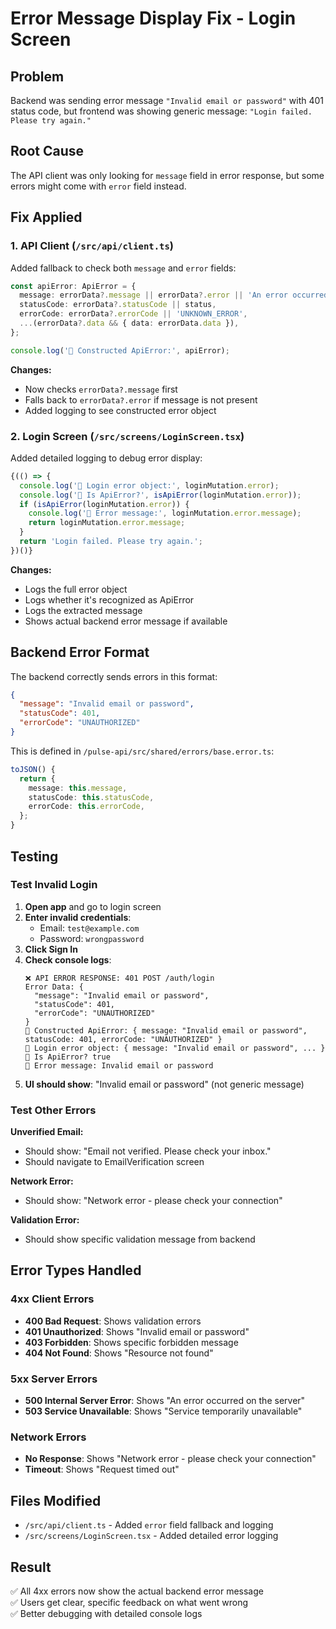 # Error Message Display Fix - Login Screen

## Problem
Backend was sending error message `"Invalid email or password"` with 401 status code, but frontend was showing generic message: `"Login failed. Please try again."`

## Root Cause
The API client was only looking for `message` field in error response, but some errors might come with `error` field instead.

## Fix Applied

### 1. API Client (`/src/api/client.ts`)
Added fallback to check both `message` and `error` fields:

```typescript
const apiError: ApiError = {
  message: errorData?.message || errorData?.error || 'An error occurred',
  statusCode: errorData?.statusCode || status,
  errorCode: errorData?.errorCode || 'UNKNOWN_ERROR',
  ...(errorData?.data && { data: errorData.data }),
};

console.log('🔴 Constructed ApiError:', apiError);
```

**Changes:**
- Now checks `errorData?.message` first
- Falls back to `errorData?.error` if message is not present
- Added logging to see constructed error object

### 2. Login Screen (`/src/screens/LoginScreen.tsx`)
Added detailed logging to debug error display:

```typescript
{(() => {
  console.log('🔴 Login error object:', loginMutation.error);
  console.log('🔴 Is ApiError?', isApiError(loginMutation.error));
  if (isApiError(loginMutation.error)) {
    console.log('🔴 Error message:', loginMutation.error.message);
    return loginMutation.error.message;
  }
  return 'Login failed. Please try again.';
})()}
```

**Changes:**
- Logs the full error object
- Logs whether it's recognized as ApiError
- Logs the extracted message
- Shows actual backend error message if available

## Backend Error Format

The backend correctly sends errors in this format:
```json
{
  "message": "Invalid email or password",
  "statusCode": 401,
  "errorCode": "UNAUTHORIZED"
}
```

This is defined in `/pulse-api/src/shared/errors/base.error.ts`:
```typescript
toJSON() {
  return {
    message: this.message,
    statusCode: this.statusCode,
    errorCode: this.errorCode,
  };
}
```

## Testing

### Test Invalid Login
1. **Open app** and go to login screen
2. **Enter invalid credentials**:
   - Email: `test@example.com`
   - Password: `wrongpassword`
3. **Click Sign In**
4. **Check console logs**:
   ```
   ❌ API ERROR RESPONSE: 401 POST /auth/login
   Error Data: {
     "message": "Invalid email or password",
     "statusCode": 401,
     "errorCode": "UNAUTHORIZED"
   }
   🔴 Constructed ApiError: { message: "Invalid email or password", statusCode: 401, errorCode: "UNAUTHORIZED" }
   🔴 Login error object: { message: "Invalid email or password", ... }
   🔴 Is ApiError? true
   🔴 Error message: Invalid email or password
   ```
5. **UI should show**: "Invalid email or password" (not generic message)

### Test Other Errors

**Unverified Email:**
- Should show: "Email not verified. Please check your inbox."
- Should navigate to EmailVerification screen

**Network Error:**
- Should show: "Network error - please check your connection"

**Validation Error:**
- Should show specific validation message from backend

## Error Types Handled

### 4xx Client Errors
- **400 Bad Request**: Shows validation errors
- **401 Unauthorized**: Shows "Invalid email or password"
- **403 Forbidden**: Shows specific forbidden message
- **404 Not Found**: Shows "Resource not found"

### 5xx Server Errors
- **500 Internal Server Error**: Shows "An error occurred on the server"
- **503 Service Unavailable**: Shows "Service temporarily unavailable"

### Network Errors
- **No Response**: Shows "Network error - please check your connection"
- **Timeout**: Shows "Request timed out"

## Files Modified
- `/src/api/client.ts` - Added `error` field fallback and logging
- `/src/screens/LoginScreen.tsx` - Added detailed error logging

## Result
✅ All 4xx errors now show the actual backend error message  
✅ Users get clear, specific feedback on what went wrong  
✅ Better debugging with detailed console logs
